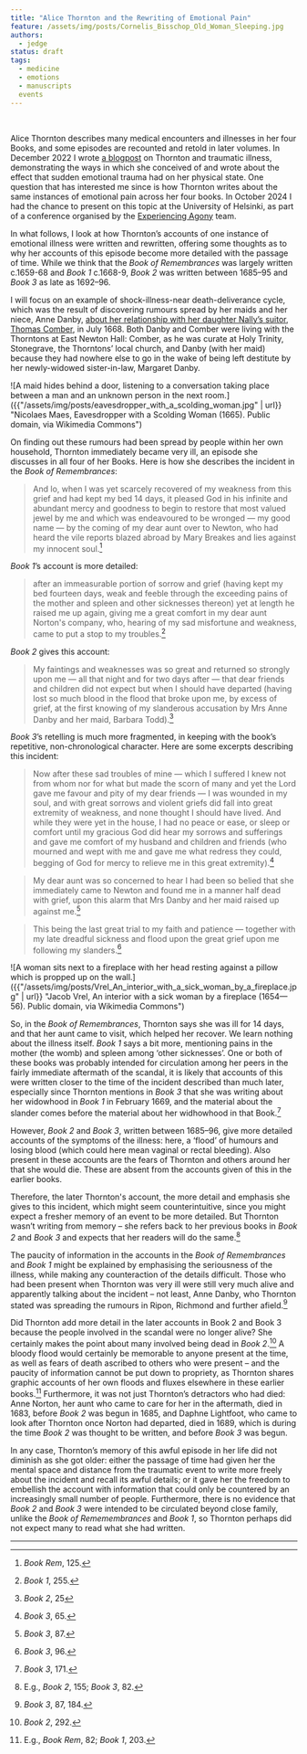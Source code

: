 ```yaml
---
title: "Alice Thornton and the Rewriting of Emotional Pain"
feature: /assets/img/posts/Cornelis_Bisschop_Old_Woman_Sleeping.jpg
authors:
  - jedge
status: draft
tags:
  - medicine
  - emotions
  - manuscripts
  events
---
```


<p>&nbsp;</p>

Alice Thornton describes many medical encounters and illnesses in her four Books, and some episodes are recounted and retold in later volumes. In December 2022 I wrote [a blogpost](https://thornton.kdl.kcl.ac.uk/posts/blog/2022-12-19-grief-and-illness-thornton/) on Thornton and traumatic illness, demonstrating the ways in which she conceived of and wrote about the effect that sudden emotional trauma had on her physical state. One question that has interested me since is how Thornton writes about the same instances of emotional pain across her four books. In October 2024 I had the chance to present on this topic at the University of Helsinki, as part of a conference organised by the [Experiencing Agony](https://blogs.helsinki.fi/experiencingagony/) team. 

In what follows, I look at how Thornton’s accounts of one instance of emotional illness were written and rewritten, offering some thoughts as to why her accounts of this episode become more detailed with the passage of time. While we think that the *Book of Remembrances* was largely written c.1659-68 and *Book 1* c.1668-9, *Book 2* was written between 1685–95 and *Book 3* as late as 1692–96.

I will focus on an example of shock-illness-near death-deliverance cycle, which was the result of discovering rumours spread by her maids and her niece, Anne Danby, [about her relationship with her daughter Nally’s suitor, Thomas Comber](https://thornton.kdl.kcl.ac.uk/posts/blog/2023-06-15-tragical-transactions-at-newton/), in July 1668. Both Danby and Comber were living with the Thorntons at East Newton Hall: Comber, as he was curate at Holy Trinity, Stonegrave, the Thorntons’ local church, and Danby (with her maid) because they had nowhere else to go in the wake of being left destitute by her newly-widowed sister-in-law, Margaret Danby.

![A maid hides behind a door, listening to a conversation taking place between a man and an unknown person in the next room.]({{"/assets/img/posts/eavesdropper_with_a_scolding_woman.jpg" | url}} "Nicolaes Maes, Eavesdropper with a Scolding Woman (1665). Public domain, via Wikimedia Commons")

On finding out these rumours had been spread by people within her own household, Thornton immediately became very ill, an episode she discusses in all four of her Books. Here is how she describes the incident in the *Book of Remembrances*:

>And lo, when I was yet scarcely recovered of my weakness from this grief and had kept my bed 14 days, it pleased God in his infinite and abundant mercy and goodness to begin to restore that most valued jewel by me and which was endeavoured to be wronged — my good name — by the coming of my dear aunt over to Newton, who had heard the vile reports blazed abroad by Mary Breakes and lies against my innocent soul.[^1]

*Book 1*’s account is more detailed:

>after an immeasurable portion of sorrow and grief (having kept my bed fourteen days, weak and feeble through the exceeding pains of the mother and spleen and other sicknesses thereon) yet at length he raised me up again, giving me a great comfort in my dear aunt Norton's company, who, hearing of my sad misfortune and weakness, came to put a stop to my troubles.[^2] 

*Book 2* gives this account:

>My faintings and weaknesses was so great and returned so strongly upon me — all that night and for two days after — that dear friends and children did not expect but when I should have departed (having lost so much blood in the flood that broke upon me, by excess of grief, at the first knowing of my slanderous accusation by Mrs Anne Danby and her maid, Barbara Todd).[^3]

*Book 3*’s retelling is much more fragmented, in keeping with the book’s repetitive, non-chronological character. Here are some excerpts describing this incident:

>Now after these sad troubles of mine — which I suffered I knew not from whom nor for what but made the scorn of many and yet the Lord gave me favour and pity of my dear friends — I was wounded in my soul, and with great sorrows and violent griefs did fall into great extremity of weakness, and none thought I should have lived. And while they were yet in the house, I had no peace or ease, or sleep or comfort until my gracious God did hear my sorrows and sufferings and gave me comfort of my husband and children and friends (who mourned and wept with me and gave me what redress they could, begging of God for mercy to relieve me in this great extremity).[^4]

>My dear aunt was so concerned to hear I had been so belied that she immediately came to Newton and found me in a manner half dead with grief, upon this alarm that Mrs Danby and her maid raised up against me.[^5]

>This being the last great trial to my faith and patience — together with my late dreadful sickness and flood upon the great grief upon me following my slanders.[^6] 

![A woman sits next to a fireplace with her head resting against a pillow which is propped up on the wall.]({{"/assets/img/posts/Vrel_An_interior_with_a_sick_woman_by_a_fireplace.jpg" | url}} "Jacob Vrel, An interior with a sick woman by a fireplace (1654—56). Public domain, via Wikimedia Commons")

So, in the *Book of Remembrances*, Thornton says she was ill for 14 days, and that her aunt came to visit, which helped her recover. We learn nothing about the illness itself. *Book 1* says a bit more, mentioning pains in the mother (the womb) and spleen among ‘other sicknesses’. One or both of these books was probably intended for circulation among her peers in the fairly immediate aftermath of the scandal, it is likely that accounts of this were written closer to the time of the incident described than much later, especially since Thornton mentions in *Book 3* that she was writing about her widowhood in *Book 1* in February 1669, and the material about the slander comes before the material about her widhowhood in that Book.[^7]

However, *Book 2* and *Book 3*, written between 1685–96, give more detailed accounts of the symptoms of the illness: here, a ‘flood’ of humours and losing blood (which could here mean vaginal or rectal bleeding). Also present in these accounts are the fears of Thornton and others around her that she would die. These are absent from the accounts given of this in the earlier books.

Therefore, the later Thornton's account, the more detail and emphasis she gives to this incident, which might seem counterintuitive, since you might expect a fresher memory of an event to be more detailed. But Thornton wasn’t writing from memory – she refers back to her previous books in *Book 2* and *Book 3* and expects that her readers will do the same.[^8]  

The paucity of information in the accounts in the *Book of Remembrances* and *Book 1* might be explained by emphasising the seriousness of the illness, while making any counteraction of the details difficult. Those who had been present when Thornton was very ill were still very much alive and apparently talking about the incident – not least, Anne Danby, who Thornton stated was spreading the rumours in Ripon, Richmond and further afield.[^9]  

Did Thornton add more detail in the later accounts in Book 2 and Book 3 because the people involved in the scandal were no longer alive? She certainly makes the point about many involved being dead in *Book 2*.[^10] A bloody flood would certainly be memorable to anyone present at the time, as well as fears of death ascribed to others who were present – and the paucity of information cannot be put down to propriety, as Thornton shares graphic accounts of her own floods and fluxes elsewhere in these earlier books.[^11] Furthermore, it was not just Thornton’s detractors who had died: Anne Norton, her aunt who came to care for her in the aftermath, died in 1683, before *Book 2* was begun in 1685, and Daphne Lightfoot, who came to look after Thornton once Norton had departed, died in 1689, which is during the time *Book 2* was thought to be written, and before *Book 3* was begun.

In any case, Thornton’s memory of this awful episode in her life did not diminish as she got older: either the passage of time had given her the mental space and distance from the traumatic event to write more freely about the incident and recall its awful details; or it gave her the freedom to embellish the account with information that could only be countered by an increasingly small number of people. Furthermore, there is no evidence that *Book 2* and *Book 3* were intended to be circulated beyond close family, unlike the *Book of Rememembrances* and *Book 1*, so Thornton perhaps did not expect many to read what she had written.


---

[^1]: *Book Rem*, 125.
[^2]: *Book 1*, 255.
[^3]: *Book 2*, 25
[^4]: *Book 3*, 65.
[^5]: *Book 3*, 87.
[^6]: *Book 3*, 96.
[^7]: *Book 3*, 171.
[^8]: E.g., *Book 2*, 155; *Book 3*, 82.
[^9]: *Book 3*, 87, 184. 
[^10]: *Book 2*, 292.
[^11]: E.g., *Book Rem*, 82; *Book 1*, 203.